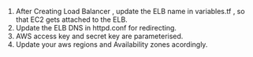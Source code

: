 1. After Creating Load Balancer , update the ELB name in variables.tf , so that EC2 gets attached to the ELB.
2. Update the ELB DNS in httpd.conf for redirecting.
3. AWS access key and secret key are parameterised.
4. Update your aws regions and Availability zones acordingly.


